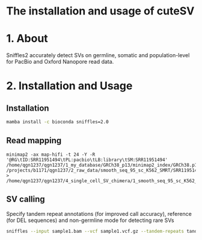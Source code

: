 # The installation and usage of cuteSV

# 1. About

Sniffles2 accurately detect SVs on germline, somatic and population-level for PacBio and Oxford Nanopore read data.

# 2. Installation and Usage

## Installation

```bash
mamba install -c bioconda sniffles=2.0
```

## Read mapping

```
minimap2 -ax map-hifi -t 24 -Y -R '@RG\tID:SRR11951494\tPL:pacbio\tLB:library\tSM:SRR11951494' /home/qgn1237/qgn1237/1_my_database/GRCh38_p13/minimap2_index/GRCh38.p13.genome.mmi /projects/b1171/qgn1237/2_raw_data/smooth_seq_95_sc_K562_SMRT/SRR11951494/SRR11951494.fastq > /home/qgn1237/qgn1237/4_single_cell_SV_chimera/1_smooth_seq_95_sc_K562_SMRT/SRR11951494/SRR11951494.sam
```

## SV calling

Specify tandem repeat annotations (for improved call accuracy), reference (for DEL sequences) and non-germline mode for detecting rare SVs

```bash
sniffles --input sample1.bam --vcf sample1.vcf.gz --tandem-repeats tandem_repeats.bed --reference genome.fa --minsupport {support_red_number} --minsvlen 50
```